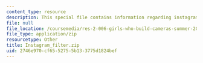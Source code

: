 ```yaml
---
content_type: resource
description: This special file contains information regarding instagram filter.
file: null
file_location: /coursemedia/res-2-006-girls-who-build-cameras-summer-2016/2746e970cf6552755b133775d1824bef_Instagram_filter.zip
file_type: application/zip
resourcetype: Other
title: Instagram_filter.zip
uid: 2746e970-cf65-5275-5b13-3775d1824bef
---
```

